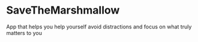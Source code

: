 # SaveTheMarshmallow
App that helps you help yourself avoid distractions and focus on what truly matters to you
